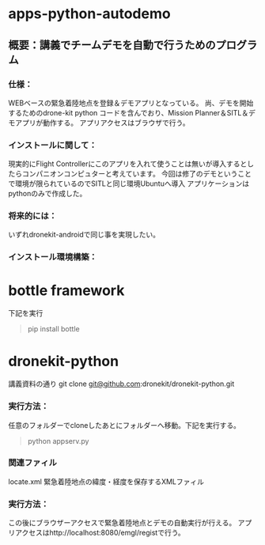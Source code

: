 # apps-python-autodemo
## 概要：講義でチームデモを自動で行うためのプログラム

### 仕様：
WEBベースの緊急着陸地点を登録＆デモアプリとなっている。
尚、デモを開始するためのdrone-kit python コードを含んでおり、Mission Planner＆SITL＆デモアプリが動作する。
アプリアクセスはブラウザで行う。

### インストールに関して：
現実的にFlight Controllerにこのアプリを入れて使うことは無いが導入するとしたらコンパニオンコンピュターと考えています。
今回は修了のデモということで環境が限られているのでSITLと同じ環境Ubuntuへ導入
アプリケーションはpythonのみで作成した。

### 将来的には：
いずれdronekit-androidで同じ事を実現したい。 

### インストール環境構築：
# bottle framework
下記を実行
> pip  install  bottle
# dronekit-python
講義資料の通り
git clone git@github.com:dronekit/dronekit-python.git

### 実行方法：
任意のフォルダーでcloneしたあとにフォルダーへ移動。下記を実行する。
>  python appserv.py

### 関連ファィル
locate.xml  緊急着陸地点の緯度・経度を保存するXMLファィル

### 実行方法：
この後にブラウザーアクセスで緊急着陸地点とデモの自動実行が行える。
アプリアクセスはhttp://localhost:8080/emgl/registで行う。

